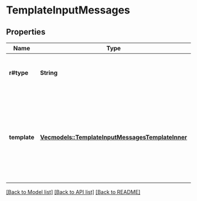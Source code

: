 # TemplateInputMessages

## Properties

Name | Type | Description | Notes
------------ | ------------- | ------------- | -------------
**r#type** | **String** | The type of input messages. Always `template`. | 
**template** | [**Vec<models::TemplateInputMessagesTemplateInner>**](TemplateInputMessages_template_inner.md) | A list of chat messages forming the prompt or context. May include variable references to the `item` namespace, ie {{item.name}}. | 

[[Back to Model list]](../README.md#documentation-for-models) [[Back to API list]](../README.md#documentation-for-api-endpoints) [[Back to README]](../README.md)



